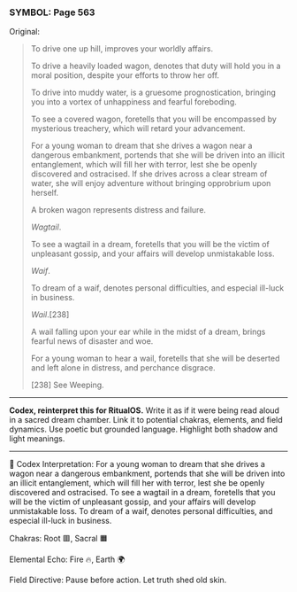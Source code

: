 ### SYMBOL: Page 563

Original:
> To drive one up hill, improves your worldly affairs.
> 
> 
> To drive a heavily loaded wagon, denotes that duty will hold you
> in a moral position, despite your efforts to throw her off.
> 
> 
> To drive into muddy water, is a gruesome prognostication,
> bringing you into a vortex of unhappiness and fearful foreboding.
> 
> 
> To see a covered wagon, foretells that you will be encompassed
> by mysterious treachery, which will retard your advancement.
> 
> 
> For a young woman to dream that she drives a wagon near
> a dangerous embankment, portends that she will be driven
> into an illicit entanglement, which will fill her with terror,
> lest she be openly discovered and ostracised. If she drives
> across a clear stream of water, she will enjoy adventure without
> bringing opprobrium upon herself.
> 
> 
> A broken wagon represents distress and failure.
> 
> 
> _Wagtail_.
> 
> 
> To see a wagtail in a dream, foretells that you will be the victim
> of unpleasant gossip, and your affairs will develop unmistakable loss.
> 
> 
> _Waif_.
> 
> 
> To dream of a waif, denotes personal difficulties, and especial
> ill-luck in business.
> 
> 
> _Wail_.[238]
> 
> 
> A wail falling upon your ear while in the midst of a dream,
> brings fearful news of disaster and woe.
> 
> 
> For a young woman to hear a wail, foretells that she will be deserted
> and left alone in distress, and perchance disgrace.
> 
> 
> 
> [238] See Weeping.

---

**Codex, reinterpret this for RitualOS.**
Write it as if it were being read aloud in a sacred dream chamber.
Link it to potential chakras, elements, and field dynamics.
Use poetic but grounded language.
Highlight both shadow and light meanings.

---

🔁 Codex Interpretation:
For a young woman to dream that she drives a wagon near a dangerous embankment, portends that she will be driven into an illicit entanglement, which will fill her with terror, lest she be openly discovered and ostracised. To see a wagtail in a dream, foretells that you will be the victim of unpleasant gossip, and your affairs will develop unmistakable loss. To dream of a waif, denotes personal difficulties, and especial ill-luck in business.

Chakras: Root 🟥, Sacral 🟧

Elemental Echo: Fire 🔥, Earth 🌍

Field Directive: Pause before action. Let truth shed old skin.
